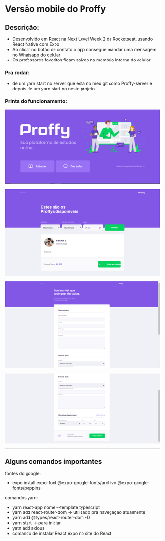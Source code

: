# Versão mobile do Proffy

## Descrição:

- Desenvolvido em React na Next Level Week 2 da Rocketseat, usando React Native com Expo
- Ao clicar no botão de contato o app consegue mandar uma mensagem no Whatsapp do celular
- Os professores favoritos ficam salvos na memória interna do celular

### Pra rodar:

- de um yarn start no server que esta no meu git como Proffy-server e depois de um yarn start no neste projeto

### Prints do funcionamento:

![Readimg/Untitled 1.png](src/assets/Readimg/Untitled.png)

![Versa%CC%83o%20mobile%20do%20Proffy%200b17e55f29ed4986b314536e8b6a9ce7/Untitled%201.png](src/assets/Readimg/Untitled%201.png)

![Versa%CC%83o%20mobile%20do%20Proffy%200b17e55f29ed4986b314536e8b6a9ce7/Untitled%202.png](src/assets/Readimg/Untitled%203.png)

![Versa%CC%83o%20mobile%20do%20Proffy%200b17e55f29ed4986b314536e8b6a9ce7/Untitled%203.png](src/assets/Readimg/Untitled%202.png)

---

## Alguns comandos importantes

fontes do google:

- expo install expo-font @expo-google-fonts/archivo @expo-google-fonts/poppins

comandos yarn:

- yarn react-app nome --template typescript
- yarn add react-router-dom → utilizado pra navegação atualmente
- yarn add @types/react-router-dom -D
- yarn start → para iniciar
- yatn add axious
- comando de instalar React expo no site do React
